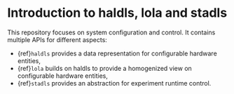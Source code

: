 # Introduction to haldls, lola and stadls

This repository focuses on system configuration and control.
It contains multiple APIs for different aspects:
* {ref}`haldls` provides a data representation for configurable hardware entities,
* {ref}`lola` builds on haldls to provide a homogenized view on configurable hardware entities,
* {ref}`stadls` provides an abstraction for experiment runtime control.
